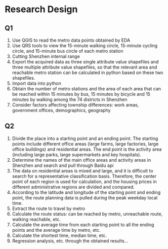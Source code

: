 # Research Design

 

## Q1

1. Use QGIS to read the metro data points obtained by EDA
2. Use QRS tools to view the 15-minute walking circle, 15-minute cycling circle, and 15-minute bus circle of each metro station
3. Cutting Shenzhen internal range
4. Export the acquired data as three single attribute value shapefiles and three multiple attribute value shapefiles, so that the relevant area and reachable metro station can be calculated in python based on these two shapefiles.
5. Import data into python
6. Obtain the number of metro stations and the area of each area that can be reached within 15 minutes by bus, 15 minutes by bicycle and 15 minutes by walking among the 74 districts in Shenzhen
7. Consider factors affecting township differences: work areas, government offices, demographics, geography

 

## Q2

1. Divide the place into a starting point and an ending point. The starting points include different office areas (large farms, large factories, large office buildings) and residential areas. The end point is the activity area (including large parks, large supermarkets and key hospitals).
2. Determine the names of the main office areas and activity areas in Shenzhen and search and pull through Baidu api
3. The data on residential areas is mixed and large, and it is difficult to search for a representative classification basis. Therefore, the center point of each region is used for calculation, and the housing prices in different administrative regions are divided and compared.
4. According to the latitude and longitude of the starting point and ending point, the route planning data is pulled during the peak weekday local time.
5. Extract the route to travel by metro
6. Calculate the route status: can be reached by metro, unreachable route, walking reachable, etc.
7. Calculate the average time from each starting point to all the ending points and the average time by metro, etc.
8. Calculate the shortest time, median time, etc.
9. Regression analysis, etc. through the obtained results...